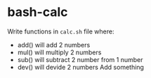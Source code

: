 # bash-calc
Write functions in `calc.sh` file where:
- add() will add 2 numbers
- mul() will multiply 2 numbers
- sub() will subtract 2 number from 1 number
- dev() will devide 2 numbers
Add something

